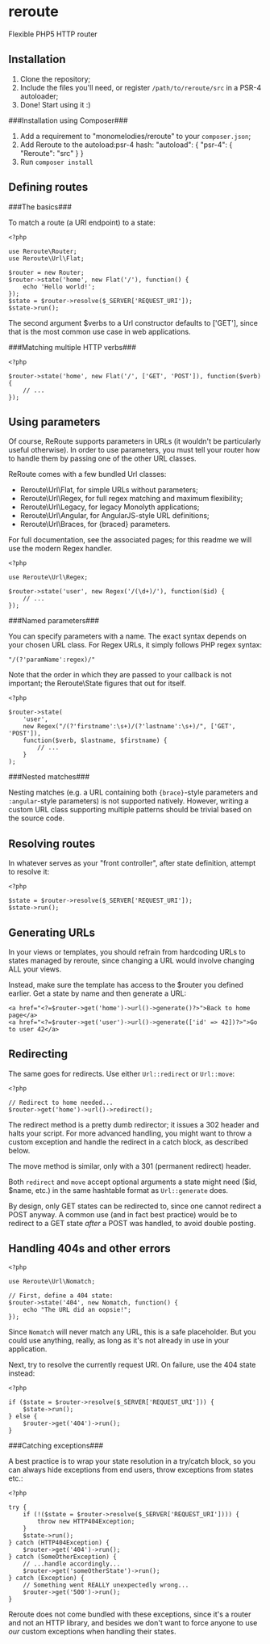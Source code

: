 # reroute
Flexible PHP5 HTTP router

Installation
------------

1. Clone the repository;
2. Include the files you'll need, or register `/path/to/reroute/src` in a
   PSR-4 autoloader;
3. Done! Start using it :)

###Installation using Composer###

1. Add a requirement to "monomelodies/reroute" to your `composer.json`;
2. Add Reroute to the autoload:psr-4 hash:
    "autoload": {
        "psr-4": {
            "Reroute": "src"
        }
    }
3. Run `composer install`

Defining routes
---------------

###The basics###

To match a route (a URI endpoint) to a state:

    <?php

    use Reroute\Router;
    use Reroute\Url\Flat;

    $router = new Router;
    $router->state('home', new Flat('/'), function() {
        echo 'Hello world!';
    });
    $state = $router->resolve($_SERVER['REQUEST_URI']);
    $state->run();

The second argument $verbs to a Url constructor defaults to ['GET'], since
that is the most common use case in web applications.

###Matching multiple HTTP verbs###

    <?php

    $router->state('home', new Flat('/', ['GET', 'POST']), function($verb) {
        // ...
    });

Using parameters
----------------

Of course, ReRoute supports parameters in URLs (it wouldn't be particularly
useful otherwise). In order to use parameters, you must tell your router how
to handle them by passing one of the other URL classes.

ReRoute comes with a few bundled Url classes:

- Reroute\Url\Flat, for simple URLs without parameters;
- Reroute\Url\Regex, for full regex matching and maximum flexibility;
- Reroute\Url\Legacy, for legacy Monolyth applications;
- Reroute\Url\Angular, for AngularJS-style URL definitions;
- Reroute\Url\Braces, for {braced} parameters.

For full documentation, see the associated pages; for this readme we will
use the modern Regex handler.

    <?php

    use Reroute\Url\Regex;

    $router->state('user', new Regex('/(\d+)/'), function($id) {
        // ...
    });

###Named parameters###

You can specify parameters with a name. The exact syntax depends on your chosen
URL class. For Regex URLs, it simply follows PHP regex syntax:

    "/(?'paramName':regex)/"

Note that the order in which they are passed to your callback is not important;
the Reroute\State figures that out for itself.

    <?php

    $router->state(
        'user',
        new Regex("/(?'firstname':\s+)/(?'lastname':\s+)/", ['GET', 'POST']),
        function($verb, $lastname, $firstname) {
            // ...
        }
    );

###Nested matches###

Nesting matches (e.g. a URL containing both `{brace}`-style parameters and
`:angular`-style parameters) is not supported natively. However, writing a
custom URL class supporting multiple patterns should be trivial based on the
source code.

Resolving routes
----------------

In whatever serves as your "front controller", after state definition, attempt
to resolve it:

    <?php

    $state = $router->resolve($_SERVER['REQUEST_URI']);
    $state->run();

Generating URLs
---------------

In your views or templates, you should refrain from hardcoding URLs to states
managed by reroute, since changing a URL would involve changing ALL your views.

Instead, make sure the template has access to the $router you defined earlier.
Get a state by name and then generate a URL:

    <a href="<?=$router->get('home')->url()->generate()?>">Back to home page</a>
    <a href="<?=$router->get('user')->url()->generate(['id' => 42])?>">Go to user 42</a>

Redirecting
-----------

The same goes for redirects. Use either `Url::redirect` or `Url::move`:

    <?php

    // Redirect to home needed...
    $router->get('home')->url()->redirect();

The redirect method is a pretty dumb redirector; it issues a 302 header and halts
your script. For more advanced handling, you might want to throw a custom
exception and handle the redirect in a catch block, as described below.

The move method is similar, only with a 301 (permanent redirect) header.

Both `redirect` and `move` accept optional arguments a state might need ($id,
$name, etc.) in the same hashtable format as `Url::generate` does.

By design, only GET states can be redirected to, since one cannot redirect a
POST anyway. A common use (and in fact best practice) would be to redirect to
a GET state _after_ a POST was handled, to avoid double posting.

Handling 404s and other errors
------------------------------

    <?php

    use Reroute\Url\Nomatch;

    // First, define a 404 state:
    $router->state('404', new Nomatch, function() {
        echo "The URL did an oopsie!";
    });

Since `Nomatch` will never match any URL, this is a safe placeholder. But you
could use anything, really, as long as it's not already in use in your
application.

Next, try to resolve the currently request URI. On failure, use the 404 state
instead:

    <?php

    if ($state = $router->resolve($_SERVER['REQUEST_URI'])) {
        $state->run();
    } else {
        $router->get('404')->run();
    }

###Catching exceptions###

A best practice is to wrap your state resolution in a try/catch block, so you
can always hide exceptions from end users, throw exceptions from states etc.:

    <?php
    
    try {
        if (!($state = $router->resolve($_SERVER['REQUEST_URI']))) {
            throw new HTTP404Exception;
        }
        $state->run();
    } catch (HTTP404Exception) {
        $router->get('404')->run();
    } catch (SomeOtherException) {
        // ...handle accordingly...
        $router->get('someOtherState')->run();
    } catch (Exception) {
        // Something went REALLY unexpectedly wrong...
        $router->get('500')->run();
    }

Reroute does not come bundled with these exceptions, since it's a router and
not an HTTP library, and besides we don't want to force anyone to use _our_
custom exceptions when handling their states.
